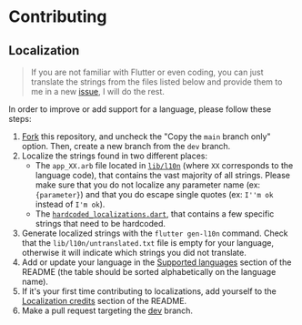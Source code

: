 # Contributing

## Localization

> If you are not familiar with Flutter or even coding, you can just translate the strings from the files listed below and provide them to me in a new [issue](https://github.com/maelchiotti/LocalMaterialNotes/issues), I will do the rest.

In order to improve or add support for a language, please follow these steps:

1. [Fork](https://github.com/maelchiotti/LocalMaterialNotes/fork) this repository, and uncheck the "Copy the `main` branch only" option. Then, create a new branch from the `dev` branch.
1. Localize the strings found in two different places:
    - The `app_XX.arb` file located in [`lib/l10n`](lib/l10n) (where `XX` corresponds to the language code), that contains the vast majority of all strings. Please make sure that you do not localize any parameter name (ex: `{parameter}`) and that you do escape single quotes (ex: `I''m ok` instead of `I'm ok`).
    - The [`hardcoded_localizations.dart`](lib/l10n/hardcoded_localizations.dart), that contains a few specific strings that need to be hardcoded.
2. Generate localized strings with the `flutter gen-l10n` command. Check that the `lib/l10n/untranslated.txt` file is empty for your language, otherwise it will indicate which strings you did not translate.
3. Add or update your language in the [Supported languages](README.md#supported-languages) section of the README (the table should be sorted alphabetically on the language name).
4. If it's your first time contributing to localizations, add yourself to the [Localization credits](README.md#localization) section of the README.
5. Make a pull request targeting the [dev](https://github.com/maelchiotti/LocalMaterialNotes/tree/dev) branch.
